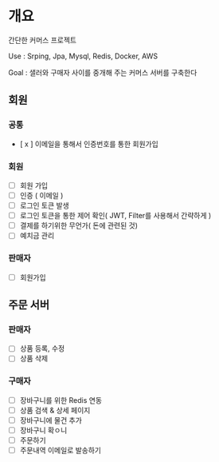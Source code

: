 # 개요
간단한 커머스 프로젝트

Use : Srping, Jpa, Mysql, Redis, Docker, AWS

Goal : 샐러와 구매자 사이를 중개해 주는 커머스 서버를 구축한다

## 회원
### 공통
- [ x ] 이메일을 통해서 인증번호를 통한 회원가입

### 회원
- [ ]  회원 가입
- [ ]  인증 ( 이메일 )
- [ ]  로그인 토큰 발생
- [ ]  로그인 토큰을 통한 제어 확인( JWT, Filter를 사용해서 간략하게 )
- [ ]  결제를 하기위한 무언가( 돈에 관련된 것)
- [ ]  예치금 관리

### 판매자
- [ ]  회원가입

## 주문 서버

### 판매자
- [ ]  상품 등록, 수정 
- [ ]  상품 삭제

### 구매자
- [ ]  장바구니를 위한 Redis 연동
- [ ]  상품 검색 & 상세 페이지
- [ ]  장바구니에 물건 추가
- [ ]  장바구니 확ㅇ니
- [ ]  주문하기
- [ ]  주문내역 이메일로 발송하기
